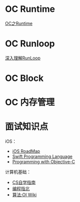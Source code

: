 # OC Runtime
[OC之Runtime](https://juejin.cn/post/6914203330277769230)
# OC Runloop
[深入理解RunLoop](https://blog.ibireme.com/2015/05/18/runloop/)
# OC Block

# OC 内存管理

# 面试知识点
iOS：
- [iOS RoadMap](https://roadmap.isylar.com/)
- [Swift Programming Language](https://docs.swift.org/swift-book/documentation/the-swift-programming-language)
- [Programming with Objective-C](https://developer.apple.com/library/archive/documentation/Cocoa/Conceptual/ProgrammingWithObjectiveC/Introduction/Introduction.html#//apple_ref/doc/uid/TP40011210-CH1-SW1)

计算机基础：
- [CS自学指南](https://csdiy.wiki/)
- [编程指北](https://csguide.cn/)
- [算法:OI Wiki](https://oi-wiki.org/basic/)

